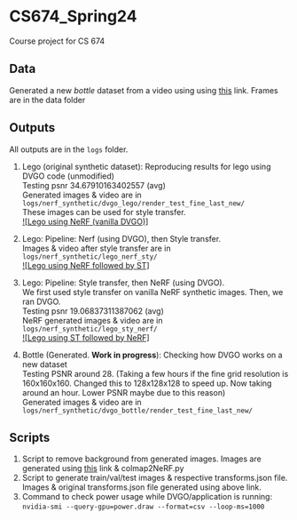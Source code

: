 # CS674_Spring24
Course project for CS 674

## Data
Generated a new *bottle* dataset from a video using using [this](https://github.com/NVlabs/instant-ngp/blob/master/docs/nerf_dataset_tips.md) link. Frames are in the data folder

## Outputs
All outputs are in the `logs` folder.
1. Lego (original synthetic dataset): Reproducing results for lego using DVGO code (unmodified)<br>
Testing psnr 34.67910163402557 (avg)<br>
Generated images & video are in `logs/nerf_synthetic/dvgo_lego/render_test_fine_last_new/`<br>
These images can be used for style transfer.<br>
[![Lego using NeRF (vanilla DVGO)]](logs/nerf_synthetic/dvgo_lego/render_test_fine_last_new/video.rgb.mp4)

2. Lego: Pipeline: Nerf (using DVGO), then Style transfer. <br>
Images & video after style transfer are in `logs/nerf_synthetic/lego_nerf_sty/`<br>
[![Lego using NeRF followed by ST]](logs/nerf_synthetic/lego_nerf_sty/lego_nerf_sty_video.mp4)

3. Lego: Pipeline: Style transfer, then NeRF (using DVGO). <br>
We first used style transfer on vanilla NeRF synthetic images. Then, we ran DVGO.<br>
Testing psnr 19.06837311387062 (avg)<br>
NeRF generated images & video are in `logs/nerf_synthetic/lego_sty_nerf/`<br>
[![Lego using ST followed by NeRF]](logs/nerf_synthetic/lego_sty_nerf/video.rgb.mp4)

4. Bottle (Generated. **Work in progress**): Checking how DVGO works on a new dataset<br>
Testing PSNR around 28. (Taking a few hours if the fine grid resolution is 160x160x160. Changed this to 128x128x128 to speed up. Now taking around an hour. Lower PSNR maybe due to this reason)<br>
Generated images & video are in `logs/nerf_synthetic/dvgo_bottle/render_test_fine_last_new/`<br>

## Scripts
1. Script to remove background from generated images. Images are generated using [this](https://github.com/NVlabs/instant-ngp/blob/master/docs/nerf_dataset_tips.md) link & colmap2NeRF.py
2. Script to generate train/val/test images & respective transforms.json file. Images & original transforms.json file generated using above link.
3. Command to check power usage while DVGO/application is running: 
`nvidia-smi --query-gpu=power.draw --format=csv --loop-ms=1000`



